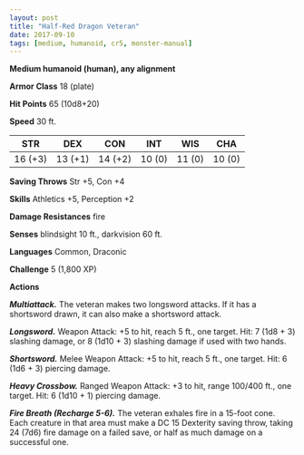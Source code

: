 ```yaml
---
layout: post
title: "Half-Red Dragon Veteran"
date: 2017-09-10
tags: [medium, humanoid, cr5, monster-manual]
---
```


**Medium humanoid (human), any alignment**

**Armor Class** 18 (plate)

**Hit Points** 65 (10d8+20)

**Speed** 30 ft.

|   STR   |   DEX   |   CON   |   INT   |   WIS   |   CHA   |
|:-----:|:-----:|:-----:|:-----:|:-----:|:-----:|
| 16 (+3) | 13 (+1) | 14 (+2) | 10 (0) | 11 (0) | 10 (0) |

**Saving Throws** Str +5, Con +4

**Skills** Athletics +5, Perception +2

**Damage Resistances** fire

**Senses** blindsight 10 ft., darkvision 60 ft.

**Languages** Common, Draconic

**Challenge** 5 (1,800 XP)

**Actions**

***Multiattack.*** The veteran makes two longsword attacks. If it has a shortsword drawn, it can also make a shortsword attack.

***Longsword.*** Weapon Attack: +5 to hit, reach 5 ft., one target. Hit: 7 (1d8 + 3) slashing damage, or 8 (1d10 + 3) slashing damage if used with two hands.

***Shortsword.*** Melee Weapon Attack: +5 to hit, reach 5 ft., one target. Hit: 6 (1d6 + 3) piercing damage.

***Heavy Crossbow.*** Ranged Weapon Attack: +3 to hit, range 100/400 ft., one target. Hit: 6 (1d10 + 1) piercing damage.

***Fire Breath (Recharge 5-6).*** The veteran exhales fire in a 15-foot cone. Each creature in that area must make a DC 15 Dexterity saving throw, taking 24 (7d6) fire damage on a failed save, or half as much damage on a successful one.

